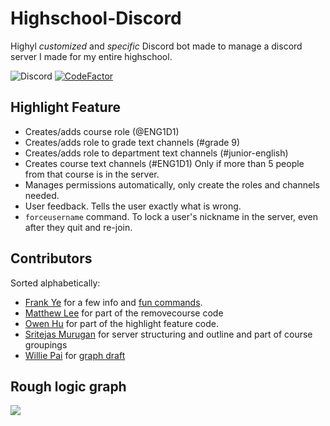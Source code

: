 # Highschool-Discord

Highyl *customized* and *specific* Discord bot made to manage a discord server I made for my entire highschool.

![Discord](https://discordapp.com/api/guilds/754892607556943872/widget.png?style=shield)
[![CodeFactor](https://www.codefactor.io/repository/github/ynng/highschool-discord/badge)](https://www.codefactor.io/repository/github/ynng/highschool-discord)

## Highlight Feature
* Creates/adds course role (@ENG1D1)
* Creates/adds role to grade text channels (#grade 9)
* Creates/adds role to department text channels (#junior-english)
* Creates course text channels (#ENG1D1) Only if more than 5 people from that course is in the server.
* Manages permissions automatically, only create the roles and channels needed.
* User feedback. Tells the user exactly what is wrong.
* `forceusername` command. To lock a user's nickname in the server, even after they quit and re-join.

## Contributors
Sorted alphabetically:
* [Frank Ye](https://github.com/3Nya3) for a few info and [fun commands](https://github.com/Ynng/Highschool-Discord/blob/master/commands/rateWaifu.js).
* [Matthew Lee](https://github.com/Weezity) for part of the removecourse code
* [Owen Hu](https://github.com/MiraclePalette) for part of the highlight feature code.
* [Sritejas Murugan](https://github.com/SritejasMurugan) for server structuring and outline and part of course groupings
* [Willie Pai](https://github.com/PaisWillie) for [graph draft](#Rough-logic-graph)

## Rough logic graph
![](https://cdn.discordapp.com/attachments/558408313067405334/754508593620975669/UHS_discord_server_1.png)
